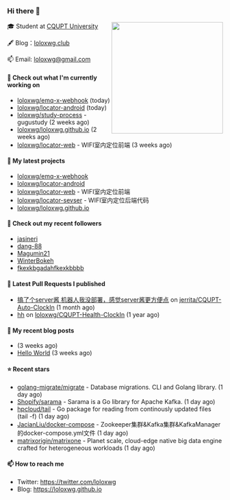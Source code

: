 ### Hi there 👋

<img align="right" src="https://raw.githubusercontent.com/muesli/muesli/master/assets/termenv.png" width="260">
 
🎓 Student at [CQUPT University](https://www.cqupt.edu.cn/)



🖋 Blog：[loloxwg.club](https://loloxwg.club)



📫 Email: [loloxwg@gmail.com](mailto:loloxwg@gmail.com)



#### 👷 Check out what I'm currently working on

- [loloxwg/emq-x-webhook](https://github.com/loloxwg/emq-x-webhook) (today)
- [loloxwg/locator-android](https://github.com/loloxwg/locator-android) (today)
- [loloxwg/study-process](https://github.com/loloxwg/study-process) - gugustudy (2 weeks ago)
- [loloxwg/loloxwg.github.io](https://github.com/loloxwg/loloxwg.github.io) (2 weeks ago)
- [loloxwg/locator-web](https://github.com/loloxwg/locator-web) - WIFI室内定位前端 (3 weeks ago)

#### 🌱 My latest projects

- [loloxwg/emq-x-webhook](https://github.com/loloxwg/emq-x-webhook)
- [loloxwg/locator-android](https://github.com/loloxwg/locator-android)
- [loloxwg/locator-web](https://github.com/loloxwg/locator-web) - WIFI室内定位前端
- [loloxwg/locator-sevser](https://github.com/loloxwg/locator-sevser) - WIFI室内定位后端代码
- [loloxwg/loloxwg.github.io](https://github.com/loloxwg/loloxwg.github.io)

#### 👯 Check out my recent followers

- [jasineri](https://github.com/jasineri)
- [dang-88](https://github.com/dang-88)
- [Magumin21](https://github.com/Magumin21)
- [WinterBokeh](https://github.com/WinterBokeh)
- [fkexkbgadahfkexkbbbb](https://github.com/fkexkbgadahfkexkbbbb)

#### 🔨 Latest Pull Requests I published

- [搞了个server酱 机器人我没部署，感觉server酱更方便点](https://github.com/jerrita/CQUPT-Auto-ClockIn/pull/2) on [jerrita/CQUPT-Auto-ClockIn](https://github.com/jerrita/CQUPT-Auto-ClockIn) (1 month ago)
- [hh](https://github.com/loloxwg/CQUPT-Health-ClockIn/pull/1) on [loloxwg/CQUPT-Health-ClockIn](https://github.com/loloxwg/CQUPT-Health-ClockIn) (1 year ago)

#### 📜 My recent blog posts

- [](http://example.com/2022/02/21/%E6%9C%AA%E5%91%BD%E5%90%8D/) (3 weeks ago)
- [Hello World](http://example.com/2022/02/21/hello-world/) (3 weeks ago)

#### ⭐ Recent stars

- [golang-migrate/migrate](https://github.com/golang-migrate/migrate) - Database migrations. CLI and Golang library. (1 day ago)
- [Shopify/sarama](https://github.com/Shopify/sarama) - Sarama is a Go library for Apache Kafka. (1 day ago)
- [hpcloud/tail](https://github.com/hpcloud/tail) - Go package for reading from continously updated files (tail -f) (1 day ago)
- [JacianLiu/docker-compose](https://github.com/JacianLiu/docker-compose) - Zookeeper集群&amp;Kafka集群&amp;KafkaManager的docker-compose.yml文件 (1 day ago)
- [matrixorigin/matrixone](https://github.com/matrixorigin/matrixone) - Planet scale, cloud-edge native big data engine crafted for heterogeneous workloads (1 day ago)

#### 📫 How to reach me

- Twitter: https://twitter.com/loloxwg
- Blog: https://loloxwg.github.io

